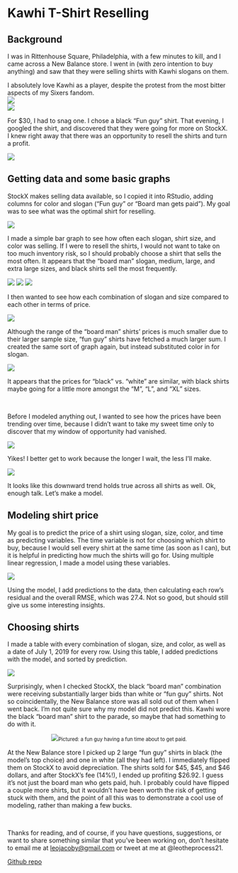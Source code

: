 # Kawhi T-Shirt Reselling

## Background
I was in Rittenhouse Square, Philadelphia, with a few minutes to kill, and I came across a New Balance store. I went in (with zero intention to buy anything) and saw that they were selling shirts with Kawhi slogans on them.

I absolutely love Kawhi as a player, despite the protest from the most bitter aspects of my Sixers fandom.
<br>
<img src="images/tenor.gif?raw=true"/>
<br>
<img src="images/shirt_gallery.png?raw=true"/>
<br>

For $30, I had to snag one. I chose a black “Fun guy” shirt. That evening, I googled the shirt, and discovered that they were going for more on StockX. I knew right away that there was an opportunity to resell the shirts and turn a profit.

<img src="images/stockx_shirt.png?raw=true"/>

## Getting data and some basic graphs

StockX makes selling data available, so I copied it into RStudio, adding columns for color and slogan (“Fun guy” or “Board man gets paid”). My goal was to see what was the optimal shirt for reselling.

<img src="images/stockx_graph.png?raw=true"/>

I made a simple bar graph to see how often each slogan, shirt size, and color was selling. If I were to resell the shirts, I would not want to take on too much inventory risk, so I should probably choose a shirt that sells the most often. It appears that the “board man” slogan, medium, large, and extra large sizes, and black shirts sell the most frequently.

<img src="images/slogan_bar.png?raw=true"/>
<img src="images/size_bar.png?raw=true"/>
<img src="images/color_bar.png?raw=true"/>

I then wanted to see how each combination of slogan and size compared to each other in terms of price.

<img src="images/facet_box.png?raw=true"/>

Although the range of the “board man” shirts’ prices is much smaller due to their larger sample size, “fun guy” shirts have fetched a much larger sum. I created the same sort of graph again, but instead substituted color in for slogan.

<img src="images/color_facet_box.png?raw=true"/>

It appears that the prices for “black” vs. “white” are similar, with black shirts maybe going for a little more amongst the “M”, “L”, and “XL” sizes.

<br>

Before I modeled anything out, I wanted to see how the prices have been trending over time, because I didn’t want to take my sweet time only to discover that my window of opportunity had vanished.

<img src="images/time_price_point_all.png?raw=true"/>

Yikes! I better get to work because the longer I wait, the less I’ll make.

<img src="images/facet_point.png?raw=true"/>

It looks like this downward trend holds true across all shirts as well. Ok, enough talk. Let’s make a model.

## Modeling shirt price

My goal is to predict the price of a shirt using slogan, size, color, and time as predicting variables. The time variable is not for choosing which shirt to buy, because I would sell every shirt at the same time (as soon as I can), but it is helpful in predicting how much the shirts will go for. Using multiple linear regression, I made a model using these variables.

<img src="images/model_summary.png?raw=true"/>

Using the model, I add predictions to the data, then calculating each row’s residual and the overall RMSE, which was 27.4. Not so good, but should still give us some interesting insights.

## Choosing shirts

I made a table with every combination of slogan, size, and color, as well as a date of July 1, 2019 for every row. Using this table, I added predictions with the model, and sorted by prediction.

<img src="images/prediction_tibble.png?raw=true"/>

Surprisingly, when I checked StockX, the black “board man” combination were receiving substantially larger bids than white or “fun guy” shirts. Not so coincidentally, the New Balance store was all sold out of them when I went back. I’m not quite sure why my model did not predict this. Kawhi wore the black “board man” shirt to the parade, so maybe that had something to do with it.

<div style="width:image width px; font-size:80%; text-align:center;"><img src="images/kawhi_parade.jpg?raw=true"/>Pictured: a fun guy having a fun time about to get paid.</div>

At the New Balance store I picked up 2 large “fun guy” shirts in black (the model’s top choice) and one in white (all they had left). I immediately flipped them on StockX to avoid depreciation. The shirts sold for $45, $45, and $46 dollars, and after StockX’s fee (14%!), I ended up profiting $26.92. I guess it’s not just the board man who gets paid, huh. I probably could have flipped a couple more shirts, but it wouldn’t have been worth the risk of getting stuck with them, and the point of all this was to demonstrate a cool use of modeling, rather than making a few bucks.

<br>

Thanks for reading, and of course, if you have questions, suggestions, or want to share something similar that you’ve been working on, don’t hesitate to email me at leojacoby@gmail.com or tweet at me at @leotheprocess21.

<a href="https://github.com/leojacoby/kawhi">Github repo</a>
